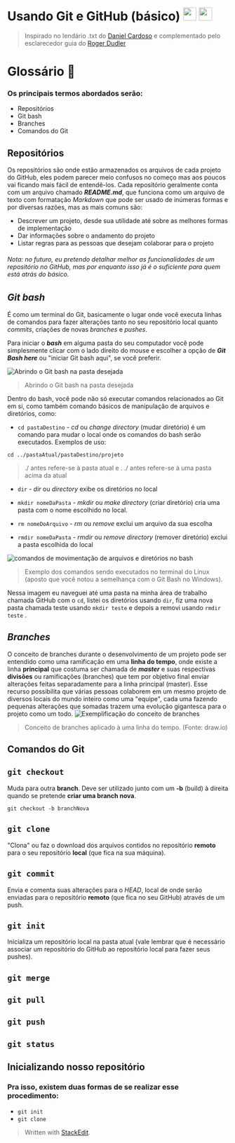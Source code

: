 # Usando Git e GitHub (básico) <!--GIT--><img src="https://upload.wikimedia.org/wikipedia/commons/thumb/3/3f/Git_icon.svg/1024px-Git_icon.svg.png" width="30" height="30"> <img src="https://upload.wikimedia.org/wikipedia/commons/9/91/Octicons-mark-github.svg" width="30" height="30">

>Inspirado no lendário .txt do [Daniel Cardoso](https://github.com/daniel-cardoso) e complementado pelo esclarecedor guia do [Roger Dudler](https://github.com/rogerdudler)

# Glossário 📖  

### Os principais termos abordados serão:

- Repositórios
-  Git bash
-  Branches
- Comandos do Git

## Repositórios

Os repositórios são onde estão armazenados os arquivos de cada projeto do GitHub, eles podem parecer meio confusos no começo mas aos poucos vai ficando mais fácil de entendê-los.
Cada repositório geralmente conta com um arquivo chamado **_README.md_**, que funciona como um arquivo de texto com formatação _Markdown_ que pode ser usado de inúmeras formas e por diversas razões, mas as mais comuns são:
- Descrever um projeto, desde sua utilidade até sobre as melhores formas de implementação
- Dar informações sobre o andamento do projeto
- Listar regras para as pessoas que desejam colaborar para o projeto

###### Nota:  no futuro, eu pretendo detalhar melhor as funcionalidades de um repositório no GitHub, mas por enquanto isso já é o suficiente para quem está atrás do básico.

##  _Git bash_
É  como um terminal do Git, basicamente o lugar onde você executa linhas de comandos para fazer alterações tanto no seu repositório local quanto _commits_, criações de novas _branches_ e _pushes_.

Para iniciar o _**bash**_ em alguma pasta do seu computador você pode simplesmente clicar com o lado direito do mouse e escolher a opção de **_Git Bash here_** ou "iniciar Git bash aqui", se você preferir.

![Abrindo o Git bash na pasta desejada](https://github.com/Teethew/GitHubPI/blob/master/img/git%20bash%20here.png?raw=true)
>Abrindo o Git bash na pasta desejada

Dentro do bash, você pode não só executar comandos relacionados ao Git em si, como também comando básicos de manipulação de arquivos e diretórios, como:

- `cd pastaDestino` - _cd_ ou _change directory_ (mudar diretório) é um comando para mudar o local onde os comandos do bash serão executados. Exemplos de uso:
```
cd ../pastaAtual/pastaDestino/projeto
```
> ./ antes refere-se à pasta atual e . ./ antes refere-se à uma pasta acima da atual

- `dir` - *dir* ou *directory* exibe os diretórios no local

- `mkdir nomeDaPasta` - _mkdir_ ou _make directory_ (criar diretório) cria uma pasta com o nome escolhido no local.  
- `rm nomeDoArquivo` - _rm_ ou _remove_ exclui um arquivo da sua escolha
- `rmdir nomeDaPasta` - _rmdir_ ou _remove directory_ (remover diretório) exclui a pasta escolhida do local

![comandos de movimentação de arquivos e diretórios no bash](https://github.com/Teethew/GitHubPI/blob/master/img/cd%20bash.png?raw=true)
>Exemplo dos comandos sendo executados no terminal do Linux (aposto que você notou a semelhança com o Git Bash no Windows).

Nessa imagem eu naveguei até uma pasta na minha área de trabalho chamada GitHub com o `cd`, listei os diretórios usando `dir`, fiz uma nova pasta chamada teste usando `mkdir teste` e depois a removi usando `rmdir teste` .

## _Branches_
O conceito de branches durante o desenvolvimento de um projeto pode ser entendido como uma ramificação em uma **linha do tempo**, onde existe a linha **principal** que costuma ser chamada de _**master**_ e suas respectivas **divisões** ou ramificações (branches) que tem por objetivo final enviar alterações feitas separadamente para a linha principal (master).
Esse recurso possibilita que várias pessoas colaborem em um mesmo projeto de diversos locais do mundo inteiro como uma "equipe", cada uma fazendo pequenas alterações que somadas trazem uma evolução gigantesca para o projeto como um todo.
![Exemplificação do conceito de branches](https://github.com/Teethew/GitHubPI/blob/master/img/Diagrama%20de%20Branches.png?raw=true)
>Conceito de branches aplicado à uma linha do tempo. (Fonte: draw.io)
 
## Comandos do Git

## `git checkout`
Muda para outra **branch**. Deve ser utilizado junto com um **-b** (build) à direita quando se pretende **criar uma branch nova**.
```
git checkout -b branchNova
```
## `git clone`
"Clona" ou faz o download dos arquivos contidos no repositório **remoto** para o seu repositório **local** (que fica na sua máquina).
## `git commit`
Envia e comenta suas alterações para o _HEAD_, local de onde serão enviadas para o repositório **remoto** (que fica no seu GitHub) através de um push.
## `git init`
Inicializa um repositório local na pasta atual (vale lembrar que é necessário associar um repositório do GitHub ao repositório local para fazer seus pushes).
## `git merge`
## `git pull`
## `git push`
## `git status`


## Inicializando nosso repositório
### Pra isso, existem duas formas de se realizar esse procedimento:
- `git init`
- `git clone`









> Written with [StackEdit](https://stackedit.io/).
